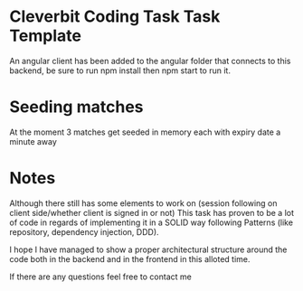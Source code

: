 # Cleverbit Coding Task Task Template

An angular client has been added to the angular folder that connects to this backend, be sure to run npm install then npm start to run it.

# Seeding matches
At the moment 3 matches get seeded in memory each with expiry date a minute away

# Notes
Although there still has some elements to work on (session following on client side/whether client is signed in or not)
This task has proven to be a lot of code in regards of implementing it in a SOLID way following Patterns (like repository, dependency injection, DDD).

I hope I have managed to show a proper architectural structure around the code both in the backend and in the frontend in this alloted time. 

If there are any questions feel free to contact me 